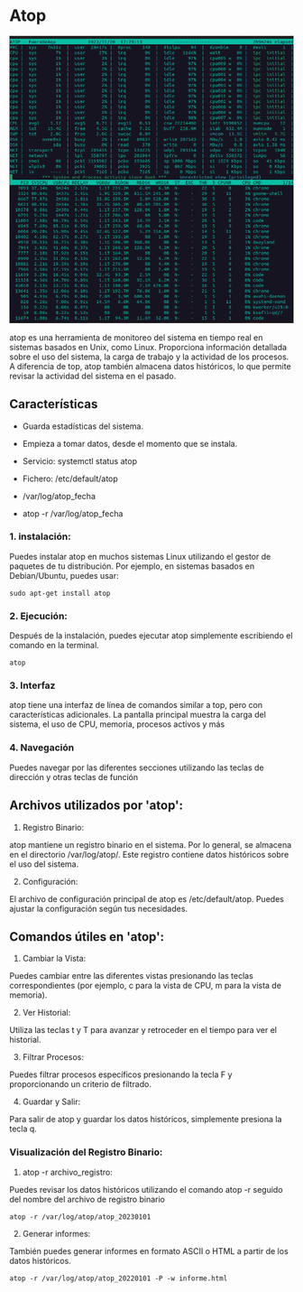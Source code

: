 # Atop

![atop](/img/atop.png)

atop es una herramienta de monitoreo del sistema en tiempo real en sistemas basados en Unix, como Linux. Proporciona información detallada sobre el uso del sistema, la carga de trabajo y la actividad de los procesos. A diferencia de top, atop también almacena datos históricos, lo que permite revisar la actividad del sistema en el pasado.

## Características

- Guarda estadísticas del sistema.
- Empieza a tomar datos, desde el momento que se instala.

- Servicio: systemctl status atop
- Fichero: /etc/default/atop

- /var/log/atop_fecha
- atop -r /var/log/atop_fecha

### 1. instalación:

Puedes instalar atop en muchos sistemas Linux utilizando el gestor de paquetes de tu distribución. Por ejemplo, en sistemas basados en Debian/Ubuntu, puedes usar:

```
sudo apt-get install atop

```

### 2. Ejecución:

Después de la instalación, puedes ejecutar atop simplemente escribiendo el comando en la terminal.

```
atop

```

### 3. Interfaz

atop tiene una interfaz de línea de comandos similar a top, pero con características adicionales. La pantalla principal muestra la carga del sistema, el uso de CPU, memoria, procesos activos y más

### 4. Navegación

Puedes navegar por las diferentes secciones utilizando las teclas de dirección y otras teclas de función

## Archivos utilizados por 'atop':

1. Registro Binario:

atop mantiene un registro binario en el sistema. Por lo general, se almacena en el directorio /var/log/atop/. Este registro contiene datos históricos sobre el uso del sistema.

2. Configuración:

El archivo de configuración principal de atop es /etc/default/atop. Puedes ajustar la configuración según tus necesidades.

## Comandos útiles en 'atop':

1. Cambiar la Vista:

Puedes cambiar entre las diferentes vistas presionando las teclas correspondientes (por ejemplo, c para la vista de CPU, m para la vista de memoria).

2. Ver Historial:

Utiliza las teclas t y T para avanzar y retroceder en el tiempo para ver el historial.

3. Filtrar Procesos:

Puedes filtrar procesos específicos presionando la tecla F y proporcionando un criterio de filtrado.

4. Guardar y Salir:

Para salir de atop y guardar los datos históricos, simplemente presiona la tecla q.

### Visualización del Registro Binario:

1. atop -r archivo_registro:

Puedes revisar los datos históricos utilizando el comando atop -r seguido del nombre del archivo de registro binario

```
atop -r /var/log/atop/atop_20230101

```

2. Generar informes:

También puedes generar informes en formato ASCII o HTML a partir de los datos históricos.

```
atop -r /var/log/atop/atop_20220101 -P -w informe.html

```
